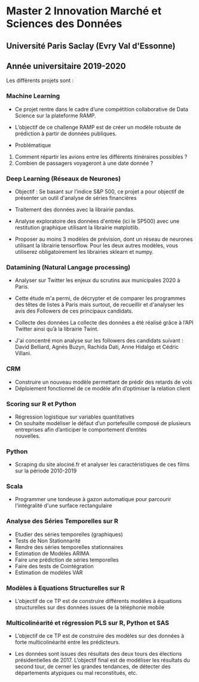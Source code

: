 # Master 2 Innovation Marché et Sciences des Données 

## Université Paris Saclay (Evry Val d'Essonne)

## Année universitaire 2019-2020


Les différents projets sont :

### Machine Learning 

* Ce projet rentre dans le cadre d’une compétition collaborative de Data Science sur la plateforme RAMP.
* L’objectif de ce challenge RAMP est de créer un modèle robuste de prédiction à partir de données publiques.

* Problématique
1. Comment répartir les avions entre les différents itinéraires possibles ?
2. Combien de passagers voyageront à une date donnée ?
 
 
### Deep Learning (Réseaux de Neurones)
 
* Objectif : Se basant sur l’indice S&P 500, ce projet a pour objectif de présenter un outil d'analyse de séries financières 
      
* Traitement des données avec la librairie pandas.
* Analyse exploratoire des données d'entrée (ici le SP500) avec une restitution graphique utilisant la librairie matplotlib.
* Proposer au moins 3 modèles de prévision, dont un réseau de neurones utilisant la librairie tensorflow. Pour les deux autres             modèles, vous utiliserez obligatoirement les librairies sklearn et numpy.
 
 
### Datamining (Natural Langage processing)

 * Analyser sur Twitter les enjeux du scrutins aux municipales 2020 à Paris.
 * Cette étude m'a permi, de décrypter et de comparer les programmes des têtes de listes à Paris mais surtout,
   de recueillir et d'analyser les avis des Followers de ces principaux candidats.

 * Collecte des données
   La collecte des données a été réalisé grâce à l’API Twitter ainsi qu’à la librairie Twint. 
   
 * J'ai concentré mon analyse sur les followers des candidats suivant : David Belliard, Agnès Buzyn, Rachida Dati, Anne
   Hidalgo et Cédric Villani.


### CRM
 
 * Construire un nouveau modèle permettant de prédir des retards de vols
 * Déploiement fonctionnel de ce modèle afin d’optimiser la relation client   
 
 
### Scoring sur R et Python

 * Régression logistique sur variables quantitatives
 * On souhaite modéliser le défaut d’un portefeuille composé de plusieurs entreprises afin d’anticiper le comportement d’entités  
   nouvelles.
   
   
### Python

 * Scraping du site alociné.fr et analyser les caractéristiques de ces films sur la période 2010-2019
 
 
### Scala 

 * Programmer une tondeuse à gazon automatique pour parcourir l'intégralité d'une surface rectangulaire
 
 
### Analyse des Séries Temporelles sur R
 
 * Etudier des séries temporelles (graphiques)
 * Tests de Non Stationnarité
 * Rendre des séries temporelles stationnaires
 * Estimation de Modèles ARIMA
 * Faire une prédiction de séries temporelles
 * Faire des tests de Cointégration
 * Estimation de modèles VAR
 
 
### Modèles à Equations Structurelles sur R

 * L’objectif de ce TP est de construire différents modèles à équations structurelles sur des données issues de la téléphonie mobile
 
   
### Multicolinéarité et régression PLS sur R, Python et SAS

 * L’objectif de ce TP est de construire des modèles sur des données à forte multicolinéarité entre les prédicteurs.

 * Les données sont issues des résultats des deux tours des élections présidentielles de 2017. L’objectif final est de modéliser les        résultats du second tour, de cerner les grandes tendances, de détecter des départements atypiques ou mal reconstitués, etc.   

